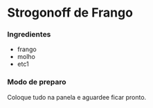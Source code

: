 
# Strogonoff de Frango

### Ingredientes

* frango
* molho
* etc1


### Modo de preparo

Coloque tudo na panela e aguardee ficar pronto.
